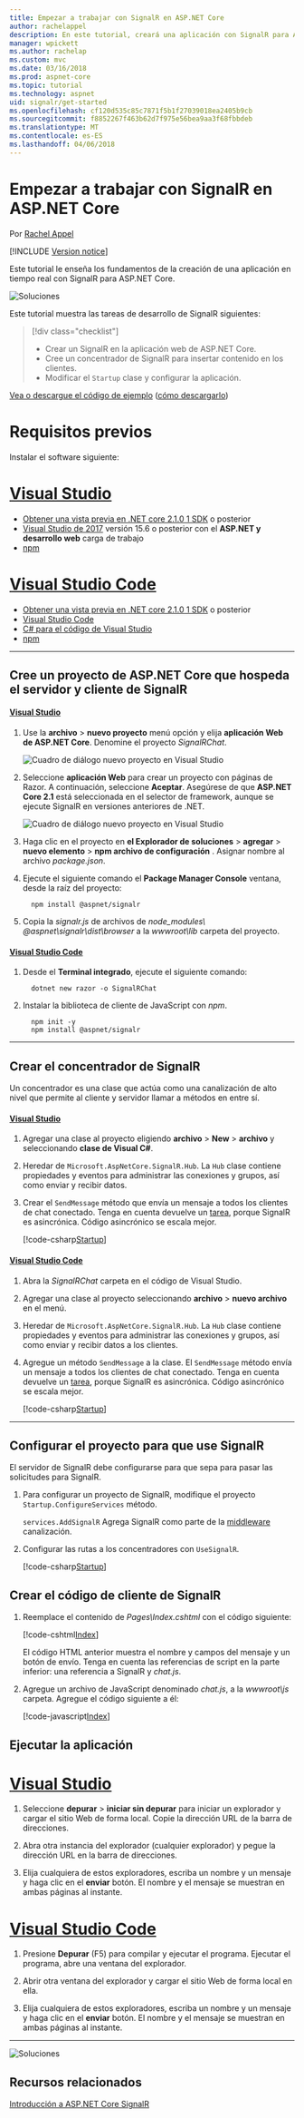 ```yaml
---
title: Empezar a trabajar con SignalR en ASP.NET Core
author: rachelappel
description: En este tutorial, creará una aplicación con SignalR para ASP.NET Core.
manager: wpickett
ms.author: rachelap
ms.custom: mvc
ms.date: 03/16/2018
ms.prod: aspnet-core
ms.topic: tutorial
ms.technology: aspnet
uid: signalr/get-started
ms.openlocfilehash: cf120d535c85c7871f5b1f27039018ea2405b9cb
ms.sourcegitcommit: f8852267f463b62d7f975e56bea9aa3f68fbbdeb
ms.translationtype: MT
ms.contentlocale: es-ES
ms.lasthandoff: 04/06/2018
---
```

# <a name="get-started-with-signalr-on-aspnet-core"></a>Empezar a trabajar con SignalR en ASP.NET Core

Por [Rachel Appel](https://twitter.com/rachelappel)

[!INCLUDE [Version notice](../includes/signalr-version-notice.md)]

Este tutorial le enseña los fundamentos de la creación de una aplicación en tiempo real con SignalR para ASP.NET Core.

   ![Soluciones](get-started/_static/signalr-get-started-finished.png)

Este tutorial muestra las tareas de desarrollo de SignalR siguientes:

> [!div class="checklist"]
> * Crear un SignalR en la aplicación web de ASP.NET Core.
> * Cree un concentrador de SignalR para insertar contenido en los clientes.
> * Modificar el `Startup` clase y configurar la aplicación.

[Vea o descargue el código de ejemplo](https://github.com/aspnet/Docs/tree/master/aspnetcore/signalr/get-started/sample/) ([cómo descargarlo](xref:tutorials/index#how-to-download-a-sample))

# <a name="prerequisites"></a>Requisitos previos

Instalar el software siguiente:

# <a name="visual-studiotabvisual-studio"></a>[Visual Studio](#tab/visual-studio)

* [Obtener una vista previa en .NET core 2.1.0 1 SDK](https://www.microsoft.com/net/download/dotnet-core/sdk-2.1.300-preview1) o posterior
* [Visual Studio de 2017](https://www.visualstudio.com/downloads/) versión 15.6 o posterior con el **ASP.NET y desarrollo web** carga de trabajo
* [npm](https://www.npmjs.com/get-npm)

# <a name="visual-studio-codetabvisual-studio-code"></a>[Visual Studio Code](#tab/visual-studio-code)

* [Obtener una vista previa en .NET core 2.1.0 1 SDK](https://www.microsoft.com/net/download/dotnet-core/sdk-2.1.300-preview1) o posterior
* [Visual Studio Code](https://code.visualstudio.com/download) 
* [C# para el código de Visual Studio](https://marketplace.visualstudio.com/items?itemName=ms-vscode.csharp)
* [npm](https://www.npmjs.com/get-npm)

-----

## <a name="create-an-aspnet-core-project-that-hosts-signalr-client-and-server"></a>Cree un proyecto de ASP.NET Core que hospeda el servidor y cliente de SignalR

#### <a name="visual-studiotabvisual-studio"></a>[Visual Studio](#tab/visual-studio/)
1. Use la **archivo** > **nuevo proyecto** menú opción y elija **aplicación Web de ASP.NET Core**. Denomine el proyecto *SignalRChat*.

   ![Cuadro de diálogo nuevo proyecto en Visual Studio](get-started/_static/signalr-new-project-dialog.png)

2. Seleccione **aplicación Web** para crear un proyecto con páginas de Razor. A continuación, seleccione **Aceptar**. Asegúrese de que **ASP.NET Core 2.1** está seleccionada en el selector de framework, aunque se ejecute SignalR en versiones anteriores de .NET.

   ![Cuadro de diálogo nuevo proyecto en Visual Studio](get-started/_static/signalr-new-project-choose-type.png)

3. Haga clic en el proyecto en **el Explorador de soluciones** > **agregar** > **nuevo elemento** > **npm archivo de configuración** . Asignar nombre al archivo *package.json*.

4. Ejecute el siguiente comando el **Package Manager Console** ventana, desde la raíz del proyecto:

    ```console
      npm install @aspnet/signalr
    ```
5. Copia la <em>signalr.js</em> de archivos de <em>node_modules\\ @aspnet\signalr\dist\browser</em>  a la <em>wwwroot\lib</em> carpeta del proyecto.

#### <a name="visual-studio-codetabvisual-studio-code"></a>[Visual Studio Code](#tab/visual-studio-code/)
1. Desde el **Terminal integrado**, ejecute el siguiente comando:

    ```console
      dotnet new razor -o SignalRChat
    ```

2. Instalar la biblioteca de cliente de JavaScript con *npm*.

    ```
      npm init -y
      npm install @aspnet/signalr
    ```

* * *
## <a name="create-the-signalr-hub"></a>Crear el concentrador de SignalR

Un concentrador es una clase que actúa como una canalización de alto nivel que permite al cliente y servidor llamar a métodos en entre sí.

#### <a name="visual-studiotabvisual-studio"></a>[Visual Studio](#tab/visual-studio/)
1. Agregar una clase al proyecto eligiendo **archivo** > **New** > **archivo** y seleccionando **clase de Visual C#**.

2. Heredar de `Microsoft.AspNetCore.SignalR.Hub`. La `Hub` clase contiene propiedades y eventos para administrar las conexiones y grupos, así como enviar y recibir datos.

3. Crear el `SendMessage` método que envía un mensaje a todos los clientes de chat conectado. Tenga en cuenta devuelve un [tarea](https://msdn.microsoft.com/en-us/library/system.threading.tasks.task(v=vs.110).aspx), porque SignalR es asincrónica. Código asincrónico se escala mejor.

   [!code-csharp[Startup](get-started/sample/Hubs/ChatHub.cs?range=7-14)]

#### <a name="visual-studio-codetabvisual-studio-code"></a>[Visual Studio Code](#tab/visual-studio-code/)
1. Abra la *SignalRChat* carpeta en el código de Visual Studio.

2. Agregar una clase al proyecto seleccionando **archivo** > **nuevo archivo** en el menú.

3. Heredar de `Microsoft.AspNetCore.SignalR.Hub`. La `Hub` clase contiene propiedades y eventos para administrar las conexiones y grupos, así como enviar y recibir datos a los clientes.

4. Agregue un método `SendMessage` a la clase. El `SendMessage` método envía un mensaje a todos los clientes de chat conectado. Tenga en cuenta devuelve un [tarea](/dotnet/api/system.threading.tasks.task), porque SignalR es asincrónica. Código asincrónico se escala mejor.

   [!code-csharp[Startup](get-started/sample/Hubs/ChatHub.cs?range=7-14)]

* * *
## <a name="configure-the-project-to-use-signalr"></a>Configurar el proyecto para que use SignalR

El servidor de SignalR debe configurarse para que sepa para pasar las solicitudes para SignalR.

1. Para configurar un proyecto de SignalR, modifique el proyecto `Startup.ConfigureServices` método.

   `services.AddSignalR` Agrega SignalR como parte de la [middleware](xref:fundamentals/middleware/index) canalización.

2. Configurar las rutas a los concentradores con `UseSignalR`.

   [!code-csharp[Startup](get-started/sample/Startup.cs?highlight=22,40-43)]

## <a name="create-the-signalr-client-code"></a>Crear el código de cliente de SignalR

1. Reemplace el contenido de *Pages\Index.cshtml* con el código siguiente:

   [!code-cshtml[Index](get-started/sample/Pages/Index.cshtml)]

   El código HTML anterior muestra el nombre y campos del mensaje y un botón de envío. Tenga en cuenta las referencias de script en la parte inferior: una referencia a SignalR y *chat.js*.

2. Agregue un archivo de JavaScript denominado *chat.js*, a la *wwwroot\js* carpeta. Agregue el código siguiente a él:

   [!code-javascript[Index](get-started/sample/wwwroot/js/chat.js)]

## <a name="run-the-app"></a>Ejecutar la aplicación

# <a name="visual-studiotabvisual-studio"></a>[Visual Studio](#tab/visual-studio)

1. Seleccione **depurar** > **iniciar sin depurar** para iniciar un explorador y cargar el sitio Web de forma local. Copie la dirección URL de la barra de direcciones.

1. Abra otra instancia del explorador (cualquier explorador) y pegue la dirección URL en la barra de direcciones.

1. Elija cualquiera de estos exploradores, escriba un nombre y un mensaje y haga clic en el **enviar** botón. El nombre y el mensaje se muestran en ambas páginas al instante.

# <a name="visual-studio-codetabvisual-studio-code"></a>[Visual Studio Code](#tab/visual-studio-code)

1. Presione **Depurar** (F5) para compilar y ejecutar el programa. Ejecutar el programa, abre una ventana del explorador.

1. Abrir otra ventana del explorador y cargar el sitio Web de forma local en ella.

1. Elija cualquiera de estos exploradores, escriba un nombre y un mensaje y haga clic en el **enviar** botón. El nombre y el mensaje se muestran en ambas páginas al instante.

-----

  ![Soluciones](get-started/_static/signalr-get-started-finished.png)

## <a name="related-resources"></a>Recursos relacionados

[Introducción a ASP.NET Core SignalR](introduction.md)